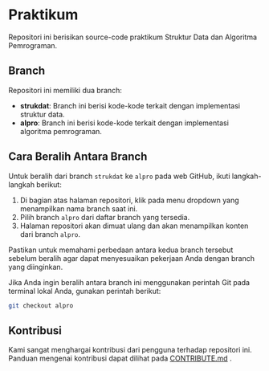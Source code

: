 # Praktikum

Repositori ini berisikan source-code praktikum Struktur Data dan Algoritma Pemrograman.

## Branch

Repositori ini memiliki dua branch:

- **strukdat**: Branch ini berisi kode-kode terkait dengan implementasi struktur data.
- **alpro**: Branch ini berisi kode-kode terkait dengan implementasi algoritma pemrograman.

## Cara Beralih Antara Branch

Untuk beralih dari branch `strukdat` ke `alpro` pada web GitHub, ikuti langkah-langkah berikut:

1. Di bagian atas halaman repositori, klik pada menu dropdown yang menampilkan nama branch saat ini.
2. Pilih branch `alpro` dari daftar branch yang tersedia.
3. Halaman repositori akan dimuat ulang dan akan menampilkan konten dari branch `alpro`.

Pastikan untuk memahami perbedaan antara kedua branch tersebut sebelum beralih agar dapat menyesuaikan pekerjaan Anda dengan branch yang diinginkan.

Jika Anda ingin beralih antara branch ini menggunakan perintah Git pada terminal lokal Anda, gunakan perintah berikut:

```bash
git checkout alpro
```

## Kontribusi

Kami sangat menghargai kontribusi dari pengguna terhadap repositori ini. Panduan mengenai kontribusi dapat dilihat pada [CONTRIBUTE.md](https://github.com/Ray123fa/Praktikum/blob/strukdat/CONTRIBUTE.md) .
